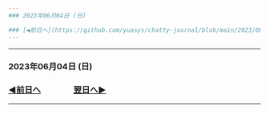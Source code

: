 ```yaml
---
### 2023年06月04日 (日)

### [◀️前日へ](https://github.com/yuasys/chatty-journal/blob/main/2023/06/2023-06-03.md)&emsp;&emsp;&emsp;&emsp;[翌日へ▶️](https://github.com/yuasys/chatty-journal/blob/main/2023/06/2023-06-05.md)
---
```

---
### 2023年06月04日 (日)

### [◀️前日へ](https://github.com/yuasys/chatty-journal/blob/main/2023/06/2023-06-04.md)&emsp;&emsp;&emsp;&emsp;[翌日へ▶️](https://github.com/yuasys/chatty-journal/blob/main/2023/06/2023-06-06.md)
---

